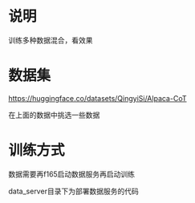 # 说明

训练多种数据混合，看效果

# 数据集

https://huggingface.co/datasets/QingyiSi/Alpaca-CoT

在上面的数据中挑选一些数据

# 训练方式

数据需要再f165启动数据服务再启动训练

data_server目录下为部署数据服务的代码

